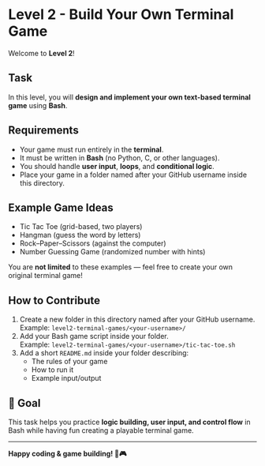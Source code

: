 #  Level 2 - Build Your Own Terminal Game

Welcome to **Level 2**!

##  Task
In this level, you will **design and implement your own text-based terminal game** using **Bash**.

##  Requirements
- Your game must run entirely in the **terminal**.
- It must be written in **Bash** (no Python, C, or other languages).
- You should handle **user input**, **loops**, and **conditional logic**.
- Place your game in a folder named after your GitHub username inside this directory.

##  Example Game Ideas
- Tic Tac Toe (grid-based, two players)
- Hangman (guess the word by letters)
- Rock–Paper–Scissors (against the computer)
- Number Guessing Game (randomized number with hints)

You are **not limited** to these examples — feel free to create your own original terminal game!

##  How to Contribute
1. Create a new folder in this directory named after your GitHub username.  
   Example: `level2-terminal-games/<your-username>/`
2. Add your Bash game script inside your folder.  
   Example: `level2-terminal-games/<your-username>/tic-tac-toe.sh`
3. Add a short `README.md` inside your folder describing:
   - The rules of your game
   - How to run it
   - Example input/output

## 🎯 Goal
This task helps you practice **logic building, user input, and control flow** in Bash while having fun creating a playable terminal game.

---

**Happy coding & game building! 🐚🎮**
